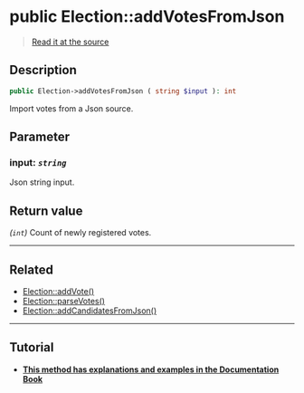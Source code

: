 # public Election::addVotesFromJson

> [Read it at the source](https://github.com/julien-boudry/Condorcet/blob/master/src/ElectionProcess/VotesProcess.php#L382)

## Description    

```php
public Election->addVotesFromJson ( string $input ): int
```

Import votes from a Json source.

## Parameter

### **input:** *`string`*   
Json string input.    


## Return value   

*(`int`)* Count of newly registered votes.


---------------------------------------

## Related

* [Election::addVote()](/Docs/api-reference/Election%20Class/Election--addVote().md)    
* [Election::parseVotes()](/Docs/api-reference/Election%20Class/Election--parseVotes().md)    
* [Election::addCandidatesFromJson()](/Docs/api-reference/Election%20Class/Election--addCandidatesFromJson().md)    

---------------------------------------

## Tutorial

* **[This method has explanations and examples in the Documentation Book](https://docs.condorcet.io/book/3.AsPhpLibrary/5.Votes/1.AddVotes)**    
